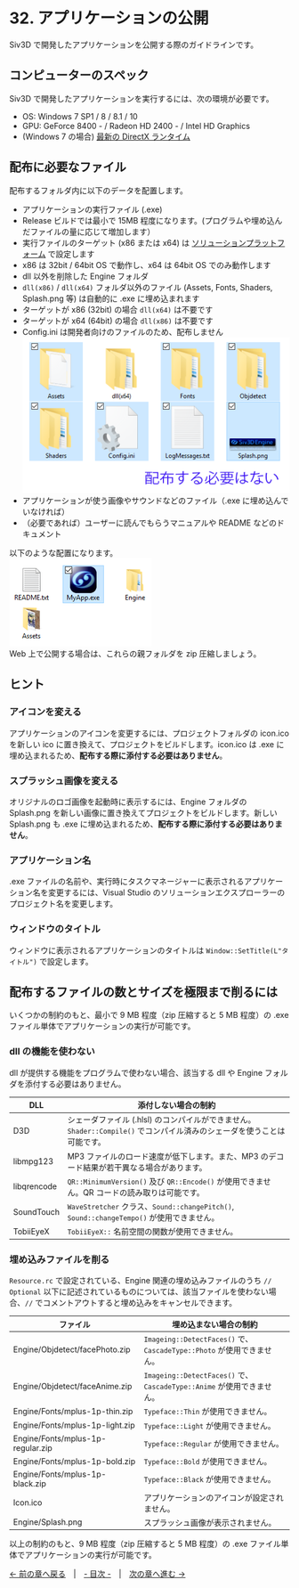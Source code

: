 ﻿# 32. アプリケーションの公開

Siv3D で開発したアプリケーションを公開する際のガイドラインです。

## コンピューターのスペック
Siv3D で開発したアプリケーションを実行するには、次の環境が必要です。
- OS: Windows 7 SP1 / 8 / 8.1 / 10
- GPU: GeForce 8400 - / Radeon HD 2400 - / Intel HD Graphics
- (Windows 7 の場合) [最新の DirectX ランタイム](https://www.microsoft.com/ja-jp/download/details.aspx?id=35&)

## 配布に必要なファイル
配布するフォルダ内に以下のデータを配置します。
- アプリケーションの実行ファイル (.exe)
 - Release ビルドでは最小で 15MB 程度になります。(プログラムや埋め込んだファイルの量に応じて増加します）
 - 実行ファイルのターゲット (x86 または x64) は <a href="resource/Release/solutionplatform.png" target="_blank">ソリューションプラットフォーム</a> で設定します
 - x86 は 32bit / 64bit OS で動作し、x64 は 64bit OS でのみ動作します
- dll 以外を削除した Engine フォルダ
 - `dll(x86)` / `dll(x64)` フォルダ以外のファイル (Assets, Fonts, Shaders, Splash.png 等) は自動的に .exe に埋め込まれます
 - ターゲットが x86 (32bit) の場合 `dll(x64)` は不要です
 - ターゲットが x64 (64bit) の場合 `dll(x86)` は不要です
 - Config.ini は開発者向けのファイルのため、配布しません<br><img src="resource/Release/files.png"><br>
- アプリケーションが使う画像やサウンドなどのファイル（.exe に埋め込んでいなければ）
- （必要であれば）ユーザーに読んでもらうマニュアルや README などのドキュメント

以下のような配置になります。  
<img src="resource/Release/exe.png"><br>
Web 上で公開する場合は、これらの親フォルダを zip 圧縮しましょう。

## ヒント

### アイコンを変える
アプリケーションのアイコンを変更するには、プロジェクトフォルダの icon.ico を新しい ico に置き換えて、プロジェクトをビルドします。icon.ico は .exe に埋め込まれるため、**配布する際に添付する必要はありません**。

### スプラッシュ画像を変える
オリジナルのロゴ画像を起動時に表示するには、Engine フォルダの Splash.png を新しい画像に置き換えてプロジェクトをビルドします。新しい Splash.png も .exe に埋め込まれるため、**配布する際に添付する必要はありません**。

### アプリケーション名
.exe ファイルの名前や、実行時にタスクマネージャーに表示されるアプリケーション名を変更するには、Visual Studio のソリューションエクスプローラーのプロジェクト名を変更します。

### ウィンドウのタイトル
ウィンドウに表示されるアプリケーションのタイトルは `Window::SetTitle(L"タイトル")` で設定します。

## 配布するファイルの数とサイズを極限まで削るには
いくつかの制約のもと、最小で 9 MB 程度（zip 圧縮すると 5 MB 程度）の .exe ファイル単体でアプリケーションの実行が可能です。

### dll の機能を使わない
dll が提供する機能をプログラムで使わない場合、該当する dll や Engine フォルダを添付する必要はありません。

| DLL | 添付しない場合の制約 |
|-----|-------------------|
| D3D | シェーダファイル (.hlsl) のコンパイルができません。`Shader::Compile()` でコンパイル済みのシェーダを使うことは可能です。 |
|libmpg123| MP3 ファイルのロード速度が低下します。また、MP3 のデコード結果が若干異なる場合があります。 |
|libqrencode| `QR::MinimumVersion()` 及び `QR::Encode()` が使用できません。QR コードの読み取りは可能です。 |
|SoundTouch| `WaveStretcher` クラス、`Sound::changePitch()`, `Sound::changeTempo()` が使用できません。 |
|TobiiEyeX| `TobiiEyeX::` 名前空間の関数が使用できません。 |

### 埋め込みファイルを削る
`Resource.rc` で設定されている、Engine 関連の埋め込みファイルのうち `// Optional` 以下に記述されているものについては、該当ファイルを使わない場合、`//` でコメントアウトすると埋め込みをキャンセルできます。

| ファイル | 埋め込まない場合の制約 |
|---------|--------------------|
| Engine/Objdetect/facePhoto.zip | `Imageing::DetectFaces()` で、`CascadeType::Photo` が使用できません。 |
| Engine/Objdetect/faceAnime.zip | `Imageing::DetectFaces()` で、`CascadeType::Anime` が使用できません。 |
| Engine/Fonts/mplus-1p-thin.zip | `Typeface::Thin` が使用できません。 |
| Engine/Fonts/mplus-1p-light.zip | `Typeface::Light` が使用できません。 |
| Engine/Fonts/mplus-1p-regular.zip | `Typeface::Regular` が使用できません。 |
| Engine/Fonts/mplus-1p-bold.zip | `Typeface::Bold` が使用できません。 |
| Engine/Fonts/mplus-1p-black.zip | `Typeface::Black` が使用できません。 |
| Icon.ico | アプリケーションのアイコンが設定されません。 |
| Engine/Splash.png | スプラッシュ画像が表示されません。 |


以上の制約のもと、9 MB 程度（zip 圧縮すると 5 MB 程度）の .exe ファイル単体でアプリケーションの実行が可能です。

[← 前の章へ戻る](Screen-capture.md)　|　[- 目次 -](Index.md)　|　[次の章へ進む →](Learn.md)

